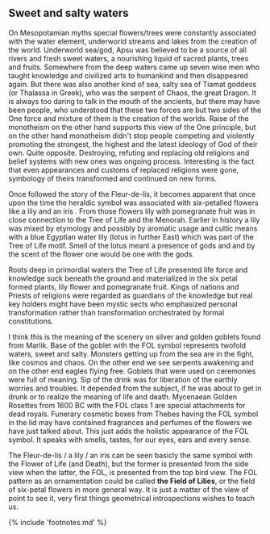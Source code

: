 <!-- pagewrapper -->
## Sweet and salty waters

On Mesopotamian myths special flowers/trees were constantly associated with the water element, underworld streams and lakes from the creation of the world. Underworld sea/god, Apsu<!-- cite author="wikipedia.org" title="Abzu" date="" location="" type="website" href="https://en.wikipedia.org/wiki/Abzu" --> was believed to be a source of all rivers and fresh sweet waters, a nourishing liquid of sacred plants, trees and fruits. Somewhere from the deep waters came up seven wise men<!-- cite author="wikipedia.org" title="Apkallu" date="" location="" type="website" href="https://en.wikipedia.org/wiki/Apkallu" --> who taught knowledge and civilized arts to humankind and then disappeared again. But there was also another kind of sea, salty sea of Tiamat goddess (or Thalassa in Greek), who was the serpent of Chaos, the great Dragon. It is always too daring to talk in the mouth of the ancients, but there may have been people, who understood that these two forces are but two sides of the One force<!-- cite author="" title="Out of the mouth of the most High proceedeth not evil and good?" date="" location="Book of Lamentations 3:38" type="selfref" href="#" --> and mixture of them is the creation of the worlds. Raise of the monotheism on the other hand supports this view of the One principle, but on the other hand monotheism didn't stop people competing and violently promoting the strongest, the highest and the latest ideology of God of their own. Quite opposite. Destroying, refuting and replacing old religions and belief systems with new ones was ongoing process. Interesting is the fact that even appearances and customs of replaced religions were gone, symbology of theirs transformed and continued on new forms.

Once followed the story of the Fleur-de-lis, it becomes apparent that once upon the time the heraldic symbol was associated with six-petalled flowers like a lily and an iris<!-- cite author="" title="Iris has 3 standards upright petals plus 3 falls (hang down). Iris as a rainbow goddess is not without mythical connotations either: https://en.wikipedia.org/wiki/Iris_(mythology)" date="" location="" type="selfref" href="#" -->
. From those flowers lily with pomegranate fruit was in close connection to the Tree of Life and the Menorah. Earlier in history a lily was mixed by etymology and possibly by aromatic usage and cultic means with a blue Egyptian water lily (lotus in further East) which was part of the Tree of Life motif. Smell of the lotus meant a presence of gods and and by the scent of the flower one would be one with the gods.

Roots deep in primordial waters the Tree of Life presented life force and knowledge suck beneath the ground and materialized in the six petal formed plants, lily flower and pomegranate fruit. Kings of nations and Priests of religions were regarded as guardians of the knowledge but real key holders might have been mystic sects who emphasized personal transformation rather than transformation orchestrated by formal constitutions.

I think this is the meaning of the scenery on silver and golden goblets found from Marlik. Base of the goblet with the FOL symbol represents twofold waters, sweet and salty. Monsters getting up from the sea are in the fight, like cosmos and chaos. On the other end we see serpents awakening and on the other end eagles flying free. Goblets that were used on ceremonies were full of meaning. Sip of the drink was for liberation of the earthly worries and troubles. It depended from the subject, if he was about to get in drunk or to realize the meaning of life and death. Mycenaean Golden Rosettes from 1600 BC with the FOL class 1 are special attachments for dead royals. Funerary cosmetic boxes from Thebes having the FOL symbol in the lid may have contained fragrances and perfumes of the flowers we have just talked about. This just adds the holistic appearance of the FOL symbol. It speaks with smells, tastes, for our eyes, ears and every sense.

The Fleur-de-lis / a lily / an iris can be seen basicly the same symbol with the Flower of Life (and Death), but the former is presented from the side view when the latter, the FOL, is presented from the top bird view. The FOL pattern as an ornamentation could be called **the Field of Lilies**, or the field of six-petal flowers in more general way. It is just a matter of the view of point to see it, very first things geometrical introspections wishes to teach us.

<!-- endpagewrapper -->

{% include 'footnotes.md' %}